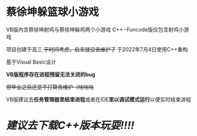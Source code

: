 # 蔡徐坤躲篮球小游戏


VB版内含蔡徐坤射鸡与蔡徐坤躲鸡两个小游戏
C++ -Funcode版仅包含射鸡小游戏

项目创建于高三
~~于时间考虑，后来就没去维护了~~ 于2022年7月4日使用C++重构


基于Visual Basic设计

**VB版程序存在进程残留无法关闭的bug**

~~但毕业之后还是不打算去维护（咕咕咕~~

VB版建议去**任务管理器里结束进程**或者在IDE**里以调试模式运行**以便实时结束进程


# *建议去下载C++版本玩耍!!!!*
